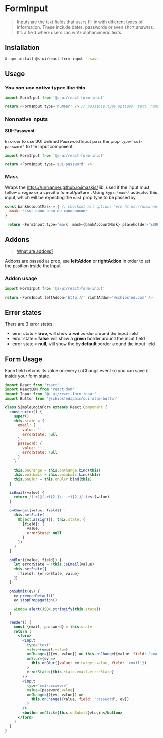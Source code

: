 # FormInput

> Inputs are the text fields that users fill in with different types of information. These include dates, passwords or even short answers. It’s a field where users can write alphanumeric texts.

## Installation

```sh
ƛ npm install @s-ui/react-form-input --save
```

## Usage

### You can use native types like this

```js
import FormInput from '@s-ui/react-form-input'

return <FormInput type='number' /> // possible type options: text, number, date and password
```

### Non native Inputs

#### SUI-Password

In order to use SUI defined Password Input pass the prop `type='sui-password'` to the Input component.

```js
import FormInput from '@s-ui/react-form-input'

return <FormInput type='sui-password' />
```

### Mask

Wraps the https://unmanner.github.io/imaskjs/ lib, used if the input must follow a regex or a specific format/pattern . Using `type='mask'` activates this input, which will be expecting the `mask` prop type to be passed by.

```js
const bankAccountMask = { // checkout all options here https://unmanner.github.io/imaskjs/guide.html
  mask: 'ES00 0000 0000 00 0000000000'
}

 return <FormInput type='mask' mask={bankAccountMask} placeholder='ES00 0000 0000 00 0000000000' />
```

## Addons

>[What are addons?](https://paper.dropbox.com/doc/SUI-Input-03mHJFkOCjviSZevsaTwm#:uid=125362683844628624581838&h2=Icons-and-addons-inside-the-in)

Addons are passed as prop, use **leftAddon** or **rightAddon** in order to set the position inside the Input

### Addon usage

```js
import FormInput from '@s-ui/react-form-input'

return <FormInput leftAddon='http://' rightAddon='@schibsted.com' />
```

## Error states

There are 3 error states:

* error state = **true**, will show a **red** border around the input field
* error state = **false**, will show a **green** border around the input field
* error state = **null**, will show the by **default** border around the input field


## Form Usage

Each field returns its value on every onChange event so you can save it inside your form state.

```jsx
import React from 'react'
import ReactDOM from 'react-dom'
import Input from '@s-ui/react-form-input'
import Button from '@schibstedspain/sui-atom-button'

class SimpleLoginForm extends React.Component {
  constructor() {
    super()
    this.state = {
      email: {
        value: '',
        errorState: null
      },
      password: {
        value: '',
        errorState: null
      }
    }

    this.onChange = this.onChange.bind(this)
    this.onSubmit = this.onSubmit.bind(this)
    this.onBlur = this.onBlur.bind(this)
  }

  isEmail(value) {
    return /(.+)@(.+){2,}\.(.+){2,}/.test(value)
  }

  onChange({value, field}) {
    this.setState(
      Object.assign({}, this.state, {
        [field]: {
          value,
          errorState: null
        }
      })
    )
  }

  onBlur({value, field}) {
    let errorState = !this.isEmail(value)
    this.setState({
      [field]: {errorState, value}
    })
  }

  onSubmit(ev) {
    ev.preventDefault()
    ev.stopPropagation()

    window.alert(JSON.stringify(this.state))
  }

  render() {
    const {email, password} = this.state
    return (
      <form>
        <Input
          type="text"
          value={email.value}
          onChange={({ev, value}) => this.onChange({value, field: 'email', ev})}
          onBlur={ev =>
            this.onBlur({value: ev.target.value, field: 'email'})
          }
          errorState={this.state.email.errorState}
        />
        <Input
          type="sui-password"
          value={password.value}
          onChange={({ev, value}) =>
            this.onChange({value, field: 'password', ev})
          }
        />
        <button onClick={this.onSubmit}>Login</button>
      </form>
    )
  }
}

```
